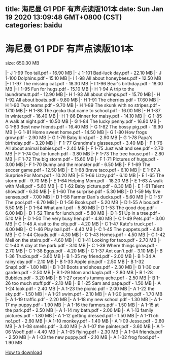 
title: 海尼曼 G1 PDF 有声点读版101本
date: Sun Jan 19 2020 13:09:48 GMT+0800 (CST)    
categories: baidu
---

# 海尼曼 G1 PDF 有声点读版101本
size: 650.30 MB
 
 
|- J 1-99 Too tall.pdf - 16.90 MB
|- J 1-101 Bad-luck day.pdf - 22.10 MB
|- J 1-100 Dolphins.pdf - 15.10 MB
|- I 1-98 All about honeybees.pdf - 12.50 MB
|- I 1-97 The missing cat.pdf - 18.30 MB
|- I 1-96 Bear's birthday.pdf - 18.00 MB
|- I 1-95 Fun for hugs.pdf - 15.10 MB
|- H 1-94 A trip to the laundromutt.pdf - 12.90 MB
|- H 1-93 All about chimps.pdf - 15.70 MB
|- H 1-92 All about boats.pdf - 9.80 MB
|- H 1-91 The cherries.pdf - 17.60 MB
|- H 1-90 Two teams.pdf - 9.70 MB
|- H 1-89 The skunk with no stripes.pdf - 17.10 MB
|- H 1-88 The gecko that came to school.pdf - 16.00 MB
|- H 1-87 In winter.pdf - 16.40 MB
|- H 1-86 Dinner for maisy.pdf - 14.10 MB
|- G 1-85 A walk at night.pdf - 10.50 MB
|- G 1-84 The lucky penny.pdf - 16.80 MB
|- G 1-83 Best new friends.pdf - 16.40 MB
|- G 1-82 The bossy pig.pdf - 19.90 MB
|- G 1-81 Home sweet home.pdf - 14.50 MB
|- G 1-80 How frogs grow.pdf - 2.90 MB
|- G 1-79 Baby bird.pdf - 2.90 MB
|- G 1-78 Papa's birthday.pdf - 3.20 MB
|- F 1-77 Grandma's glasses.pdf - 3.40 MB
|- F 1-76 All about animal babies.pdf - 2.40 MB
|- F 1-75 Just wait and see.pdf - 2.70 MB
|- F 1-74 Out for lunch.pdf - 3.80 MB
|- F 1-73 The tree house.pdf - 2.80 MB
|- F 1-72 The big storm.pdf - 15.60 MB
|- F 1-71 Pictures of hugs.pdf - 3.00 MB
|- F 1-70 Bunny and the monster.pdf - 6.50 MB
|- F 1-69 The soccer game.pdf - 12.50 MB
|- E 1-68 Brave taco.pdf - 6.10 MB
|- E 1-67 A Surprise For Mom.pdf - 10.20 MB
|- E 1-66 Lizzy.pdf - 6.10 MB
|- E 1-65 The storm.pdf - 9.70 MB
|- E 1-64 Helping Mom.pdf - 18.20 MB
|- E 1-63 A walk with Meli.pdf - 5.60 MB
|- E 1-62 Baby picture.pdf - 8.30 MB
|- E 1-61 Talent show.pdf - 6.30 MB
|- E 1-60 The surprise.pdf - 5.30 MB
|- D 1-59 My five senses.pdf - 7.00 MB
|- D 1-58 Farmer Dan's ducks.pdf - 5.60 MB
|- D 1-57 The pool.pdf - 6.70 MB
|- D 1-56 Books.pdf - 5.20 MB
|- D 1-55 A box.pdf - 5.50 MB
|- D 1-54 What am I.pdf - 5.80 MB
|- D 1-53 The good dog.pdf - 6.00 MB
|- D 1-52 Time for lunch.pdf - 5.80 MB
|- D 1-51 Up in a tree.pdf - 5.10 MB
|- D 1-50 The very busy hen.pdf - 4.80 MB
|- C 1-49 Pets.pdf - 3.00 MB
|- C 1-48 A visit to the city.pdf - 4.20 MB
|- C 1-47 Kate's truck.pdf - 4.00 MB
|- C 1-46 Play ball.pdf - 4.40 MB
|- C 1-45 The puppets.pdf - 4.80 MB
|- C 1-44 Clouds.pdf - 4.30 MB
|- C 1-43 Homes.pdf - 4.50 MB
|- C 1-42 Meli on the stairs.pdf - 4.60 MB
|- C 1-41 Looking for taco.pdf - 2.70 MB
|- C 1-40 A day at the park.pdf - 3.10 MB
|- C 1-39 Where things grow.pdf - 2.70 MB
|- C 1-38 Eggs.pdf - 4.20 MB
|- C 1-37 Ant can't.pdf - 3.10 MB
|- B 1-36 Trucks.pdf - 3.60 MB
|- B 1-35 my friend.pdf - 2.00 MB
|- B 1-34 A rainy day.pdf - 2.10 MB
|- B 1-33 Apple pie.pdf - 2.50 MB
|- B 1-32 Snap!.pdf - 1.80 MB
|- B 1-31 Boots and shoes.pdf - 2.30 MB
|- B 1-30 our garden.pdf - 2.50 MB
|- B 1-29 Mom and kayla.pdf - 2.80 MB
|- B 1-28 Bubbles.pdf - 3.20 MB
|- B 1-27 orson's tummy ache.pdf - 2.50 MB
|- B 1-26 too much stuff.pdf - 2.10 MB
|- B 1-25 Sam and papa.pdf - 1.50 MB
|- A 1-24 look.pdf - 2.40 MB
|- A 1-23 the picnic.pdf - 2.00 MB
|- A 1-22 the sky.pdf - 1.50 MB
|- A 1-21 swim.pdf - 2.10 MB
|- A 1-20 jump.pdf - 1.70 MB
|- A 1-19 traffic.pdf - 2.20 MB
|- A 1-18 my new school.pdf - 1.30 MB
|- A 1-17 my puppy.pdf - 1.90 MB
|- A 1-16 the farmers.pdf - 1.50 MB
|- A 1-15 at the park.pdf - 2.50 MB
|- A 1-14 my bath.pdf - 2.00 MB
|- A 1-13 family pictures.pdf - 1.80 MB
|- A 1-12 getting dressed.pdf - 1.50 MB
|- A 1-11 oh no!.pdf - 2.60 MB
|- A 1-10 monkey.pdf - 1.40 MB
|- A 1-09 Jesse.pdf - 2.80 MB
|- A 1-08 smells.pdf - 3.40 MB
|- A 1-07 the painter.pdf - 3.60 MB
|- A 1-06 Woof!.pdf - 4.40 MB
|- A 1-05 flying.pdf - 2.30 MB
|- A 1-04 friends.pdf - 2.50 MB
|- A 1-03 the new puppy.pdf - 2.10 MB
|- A 1-02 frog food.pdf - 1.90 MB

[How to download](https://bpcam.bemobtrk.com/go/2ceec3aa-1ca2-46d6-b9ff-aaa5c184517c?jno=930)